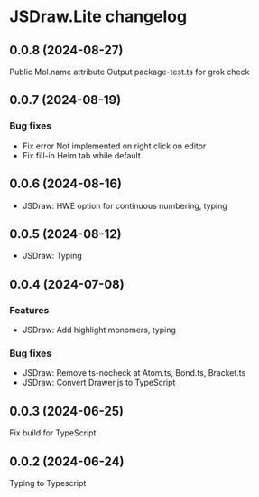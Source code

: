 # JSDraw.Lite changelog

## 0.0.8 (2024-08-27)

Public Mol.name attribute
Output package-test.ts for grok check

## 0.0.7 (2024-08-19)

### Bug fixes

* Fix error Not implemented on right click on editor
* Fix fill-in Helm tab while default

## 0.0.6 (2024-08-16)

* JSDraw: HWE option for continuous numbering, typing

## 0.0.5 (2024-08-12)

* JSDraw: Typing

## 0.0.4 (2024-07-08)

### Features

* JSDraw: Add highlight monomers, typing

### Bug fixes

* JSDraw: Remove ts-nocheck at Atom.ts, Bond.ts, Bracket.ts
* JSDraw: Convert Drawer.js to TypeScript

## 0.0.3 (2024-06-25)

Fix build for TypeScript

## 0.0.2 (2024-06-24)

Typing to Typescript
